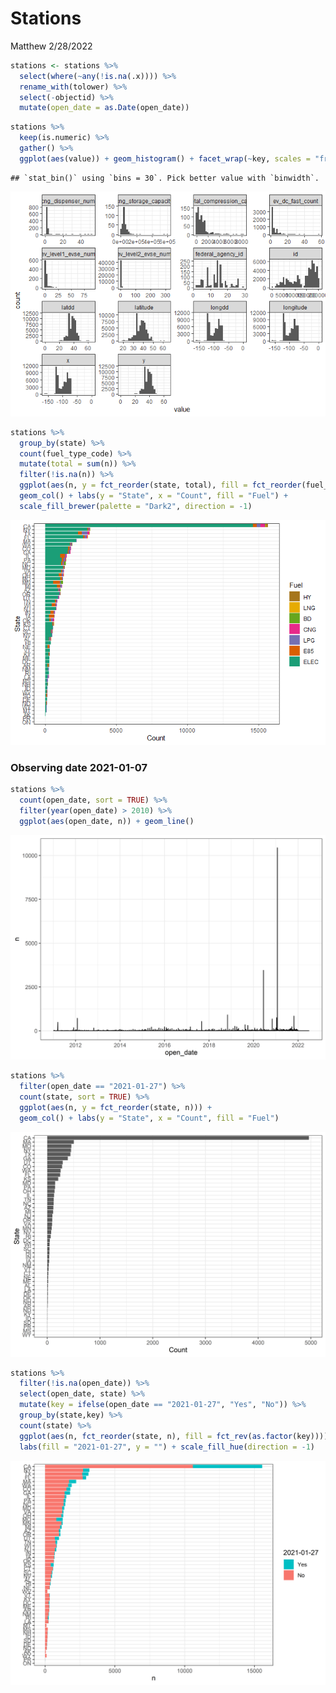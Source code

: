 Stations
================
Matthew
2/28/2022

``` r
stations <- stations %>%
  select(where(~any(!is.na(.x)))) %>%
  rename_with(tolower) %>%
  select(-objectid) %>%
  mutate(open_date = as.Date(open_date))
```

``` r
stations %>%
  keep(is.numeric) %>%
  gather() %>%
  ggplot(aes(value)) + geom_histogram() + facet_wrap(~key, scales = "free")
```

    ## `stat_bin()` using `bins = 30`. Pick better value with `binwidth`.

![](Stations_files/figure-gfm/unnamed-chunk-2-1.png)<!-- -->

``` r
stations %>%
  group_by(state) %>%
  count(fuel_type_code) %>%
  mutate(total = sum(n)) %>%
  filter(!is.na(n)) %>%
  ggplot(aes(n, y = fct_reorder(state, total), fill = fct_reorder(fuel_type_code, n))) +
  geom_col() + labs(y = "State", x = "Count", fill = "Fuel") +
  scale_fill_brewer(palette = "Dark2", direction = -1)
```

![](Stations_files/figure-gfm/unnamed-chunk-2-2.png)<!-- -->

### Observing date 2021-01-07

``` r
stations %>%
  count(open_date, sort = TRUE) %>%
  filter(year(open_date) > 2010) %>%
  ggplot(aes(open_date, n)) + geom_line()
```

![](Stations_files/figure-gfm/unnamed-chunk-3-1.png)<!-- -->

``` r
stations %>%
  filter(open_date == "2021-01-27") %>%
  count(state, sort = TRUE) %>%
  ggplot(aes(n, y = fct_reorder(state, n))) +
  geom_col() + labs(y = "State", x = "Count", fill = "Fuel")
```

![](Stations_files/figure-gfm/unnamed-chunk-3-2.png)<!-- -->

``` r
stations %>%
  filter(!is.na(open_date)) %>%
  select(open_date, state) %>%
  mutate(key = ifelse(open_date == "2021-01-27", "Yes", "No")) %>%
  group_by(state,key) %>%
  count(state) %>%
  ggplot(aes(n, fct_reorder(state, n), fill = fct_rev(as.factor(key)))) + geom_col() +
  labs(fill = "2021-01-27", y = "") + scale_fill_hue(direction = -1)
```

![](Stations_files/figure-gfm/unnamed-chunk-3-3.png)<!-- -->

